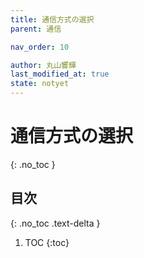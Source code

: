```yaml
---
title: 通信方式の選択
parent: 通信

nav_order: 10

author: 丸山響輝
last_modified_at: true
state: notyet
---
```


# **通信方式の選択**
{: .no_toc }

## 目次
{: .no_toc .text-delta }

1. TOC
{:toc}